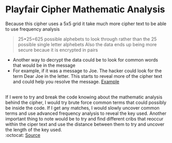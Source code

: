 # Playfair Cipher Mathematic Analysis
Because this cipher uses a 5x5 grid it take much more cipher text to be able to use frequency analysis
> 25*25=625 possible alphebets to look through rather than the 25 possible single letter alphebets
Also the data ends up being more secure becaue it is encrypted in pairs
* Another way to decrypt the data could be to look for common words that would be in the message
* For example, if it was a message to Joe. The hacker could look for the term Dear Joe in the letter. This starts to reveal more of the cipher text and could help you resolve the message. [Example](https://perseengage.files.wordpress.com/2014/05/playfaircipher-prataps1.pdf)
</br>
If I were to try and break the code knowing about the mathematic analysis behind the cipher, I would try brute force common terms that could possibly be inside the code. If I get any matches, I would slowly uncover common terms and use advanced frequency analysis to reveal the key used. Another important thing to note would be to try and find different cribs that reoccur within the ciper text and use the distance between them to try and uncover the length of the key used.
</br>
:octocat: <a href="http://practicalcryptography.com/ciphers/playfair-cipher/">Source</a>
</br>